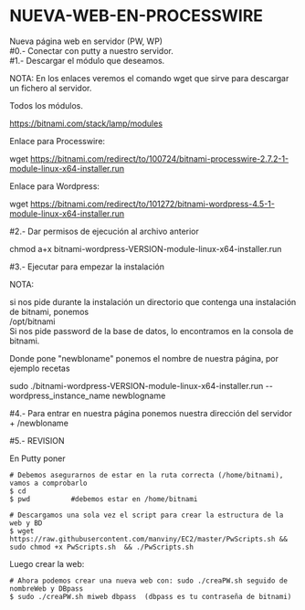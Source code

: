 # NUEVA-WEB-EN-PROCESSWIRE
Nueva página web en servidor (PW, WP)  
#0.- Conectar con putty a nuestro servidor.  
#1.- Descargar el módulo que deseamos.  

NOTA: En los enlaces veremos el comando wget que sirve para descargar un fichero al servidor.

Todos los módulos.  

https://bitnami.com/stack/lamp/modules  

Enlace para Processwire:  

wget https://bitnami.com/redirect/to/100724/bitnami-processwire-2.7.2-1-module-linux-x64-installer.run  

Enlace para Wordpress:  

wget https://bitnami.com/redirect/to/101272/bitnami-wordpress-4.5-1-module-linux-x64-installer.run  


#2.- Dar permisos de ejecución al archivo anterior  

chmod a+x bitnami-wordpress-VERSION-module-linux-x64-installer.run  


#3.- Ejecutar para empezar la instalación  

NOTA:   

si nos pide durante la instalación un directorio que contenga una instalación de bitnami, ponemos  
/opt/bitnami   
Si nos pide password de la base de datos, lo encontramos en la consola de bitnami.  

Donde pone "newbloname" ponemos el nombre de nuestra página, por ejemplo recetas  

sudo ./bitnami-wordpress-VERSION-module-linux-x64-installer.run --wordpress_instance_name newblogname  


#4.- Para entrar en nuestra página ponemos nuestra dirección del servidor + /newbloname  



#5.- REVISION  

En Putty poner  

```
# Debemos asegurarnos de estar en la ruta correcta (/home/bitnami), vamos a comprobarlo
$ cd   
$ pwd          #debemos estar en /home/bitnami

# Descargamos una sola vez el script para crear la estructura de la web y BD
$ wget https://raw.githubusercontent.com/manviny/EC2/master/PwScripts.sh && sudo chmod +x PwScripts.sh  && ./PwScripts.sh
```

Luego crear la web:  

```
# Ahora podemos crear una nueva web con: sudo ./creaPW.sh seguido de nombreWeb y DBpass
$ sudo ./creaPW.sh miweb dbpass  (dbpass es tu contraseña de bitnami)
```  
